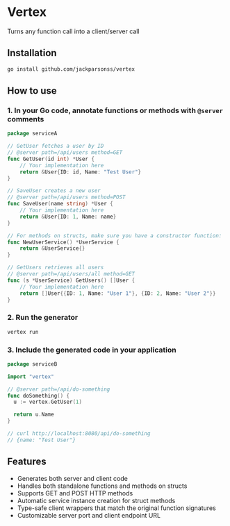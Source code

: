 # Vertex

Turns any function call into a client/server call

## Installation

```bash
go install github.com/jackparsonss/vertex
```

## How to use

### 1. In your Go code, annotate functions or methods with `@server` comments

```go
package serviceA

// GetUser fetches a user by ID
// @server path=/api/users method=GET
func GetUser(id int) *User {
    // Your implementation here
    return &User{ID: id, Name: "Test User"}
}

// SaveUser creates a new user
// @server path=/api/users method=POST
func SaveUser(name string) *User {
    // Your implementation here
    return &User{ID: 1, Name: name}
}

// For methods on structs, make sure you have a constructor function:
func NewUserService() *UserService {
    return &UserService{}
}

// GetUsers retrieves all users
// @server path=/api/users/all method=GET
func (s *UserService) GetUsers() []User {
    // Your implementation here
    return []User{{ID: 1, Name: "User 1"}, {ID: 2, Name: "User 2"}}
}
```

### 2. Run the generator

```bash
vertex run
```

### 3. Include the generated code in your application

```go
package serviceB

import "vertex"

// @server path=/api/do-something
func doSomething() {
  u := vertex.GetUser(1)

  return u.Name
}

// curl http://localhost:8080/api/do-something
// {name: "Test User"}
```

## Features

- Generates both server and client code
- Handles both standalone functions and methods on structs
- Supports GET and POST HTTP methods
- Automatic service instance creation for struct methods
- Type-safe client wrappers that match the original function signatures
- Customizable server port and client endpoint URL
